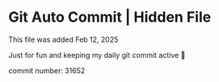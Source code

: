 # Git Auto Commit | Hidden File

This file was added Feb 12, 2025

Just for fun and keeping my daily git commit active 🤪

commit number: 31652
